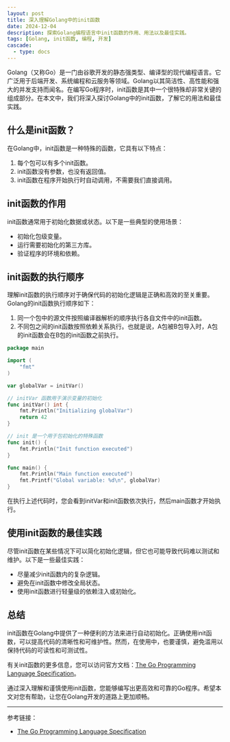```yaml
---
layout: post
title: 深入理解Golang中的init函数
date: 2024-12-04
description: 探索Golang编程语言中init函数的作用、用法以及最佳实践。
tags: [Golang, init函数, 编程, 开发]
cascade:
  - type: docs
---
```


Golang（又称Go）是一门由谷歌开发的静态强类型、编译型的现代编程语言。它广泛用于后端开发、系统编程和云服务等领域。Golang以其简洁性、高性能和强大的并发支持而闻名。在编写Go程序时，init函数是其中一个很特殊却非常关键的组成部分。在本文中，我们将深入探讨Golang中的init函数，了解它的用法和最佳实践。

## 什么是init函数？

在Golang中，init函数是一种特殊的函数，它具有以下特点：
1. 每个包可以有多个init函数。
2. init函数没有参数，也没有返回值。
3. init函数在程序开始执行时自动调用，不需要我们直接调用。

## init函数的作用

init函数通常用于初始化数据或状态。以下是一些典型的使用场景：
- 初始化包级变量。
- 运行需要初始化的第三方库。
- 验证程序的环境和依赖。

## init函数的执行顺序

理解init函数的执行顺序对于确保代码的初始化逻辑是正确和高效的至关重要。Golang的init函数执行顺序如下：
1. 同一个包中的源文件按照编译器解析的顺序执行各自文件中的init函数。
2. 不同包之间的init函数按照依赖关系执行。也就是说，A包被B包导入时，A包的init函数会在B包的init函数之前执行。

```go
package main

import (
    "fmt"
)

var globalVar = initVar()

// initVar 函数用于演示变量的初始化
func initVar() int {
    fmt.Println("Initializing globalVar")
    return 42
}

// init 是一个用于包初始化的特殊函数
func init() {
    fmt.Println("Init function executed")
}

func main() {
    fmt.Println("Main function executed")
    fmt.Printf("Global variable: %d\n", globalVar)
}
```

在执行上述代码时，您会看到initVar和init函数依次执行，然后main函数才开始执行。

## 使用init函数的最佳实践

尽管init函数在某些情况下可以简化初始化逻辑，但它也可能导致代码难以测试和维护。以下是一些最佳实践：
- 尽量减少init函数内的复杂逻辑。
- 避免在init函数中修改全局状态。
- 使用init函数进行轻量级的依赖注入或初始化。

## 总结

init函数在Golang中提供了一种便利的方法来进行自动初始化。正确使用init函数，可以提高代码的清晰性和可维护性。然而，在使用中，也要谨慎，避免滥用以保持代码的可读性和可测试性。

有关init函数的更多信息，您可以访问官方文档：[The Go Programming Language Specification](https://golang.org/ref/spec#Function_declarations)。

通过深入理解和谨慎使用init函数，您能够编写出更高效和可靠的Go程序。希望本文对您有帮助，让您在Golang开发的道路上更加顺畅。

---

参考链接：
- [The Go Programming Language Specification](https://golang.org/ref/spec#Function_declarations)
